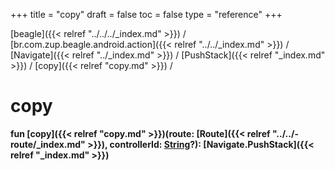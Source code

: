+++
title = "copy"
draft = false
toc = false
type = "reference"
+++

[beagle]({{< relref "../../../_index.md" >}}) / [br.com.zup.beagle.android.action]({{< relref "../../_index.md" >}}) / [Navigate]({{< relref "../_index.md" >}}) / [PushStack]({{< relref "_index.md" >}}) / [copy]({{< relref "copy.md" >}}) / 



# copy  
  
<b><b>fun [copy]({{< relref "copy.md" >}})(route: [Route]({{< relref "../../-route/_index.md" >}}), controllerId: [String](https://kotlinlang.org/api/latest/jvm/stdlib/kotlin/-string/index.html)?): [Navigate.PushStack]({{< relref "_index.md" >}})</b></b>  



